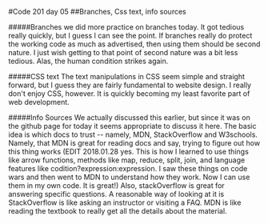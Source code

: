 #Code 201 day 05
##Branches, Css text, info sources

#####Branches
we did more practice on branches today. It got tedious really quickly, but I guess I can see the point. If branches really do protect the working code as much as advertised, then using them should be second nature. I just wish getting to that point of second nature was a bit less tedious. Alas, the human condition strikes again.

#####CSS text
The text manipulations in CSS seem simple and straight forward, but I guess they are fairly fundamental to website design. I really don't enjoy CSS, however. It is quickly becoming my least favorite part of web development.

#####Info Sources
We actually discussed this earlier, but since it was on the github page for today it seems appropriate to discuss it here. The basic idea is which docs to trust -- namely, MDN, StackOverflow and W3schools. Namely, that MDN is great for reading docs and say, trying to figure out how this thing works (EDIT 2018.01.28 yes. This is how I learned to use things like arrow functions, methods like map, reduce, split, join, and language features like codition?expression:expression. I saw these things on code wars and then went to MDN to understand how they work. Now I can use them in my own code. It is great!) Also, stackOverflow is great for answering specific questions. A reasonable way of looking at it is StackOverflow is like asking an instructor or visiting a FAQ. MDN is like reading the textbook to really get all the details about the material.